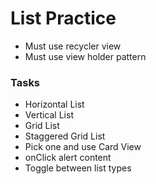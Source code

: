 # List Practice

- Must use recycler view
- Must use view holder pattern

### Tasks
- Horizontal List
- Vertical List
- Grid List
- Staggered Grid List
- Pick one and use Card View
- onClick alert content
- Toggle between list types